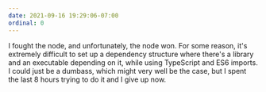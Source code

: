 ```yaml
---
date: 2021-09-16 19:29:06-07:00
ordinal: 0
---
```


I fought the node, and unfortunately, the node won. For some reason, it's extremely difficult to set up a dependency structure where there's a library and an executable depending on it, while using TypeScript and ES6 imports. I could just be a dumbass, which might very well be the case, but I spent the last 8 hours trying to do it and I give up now.
